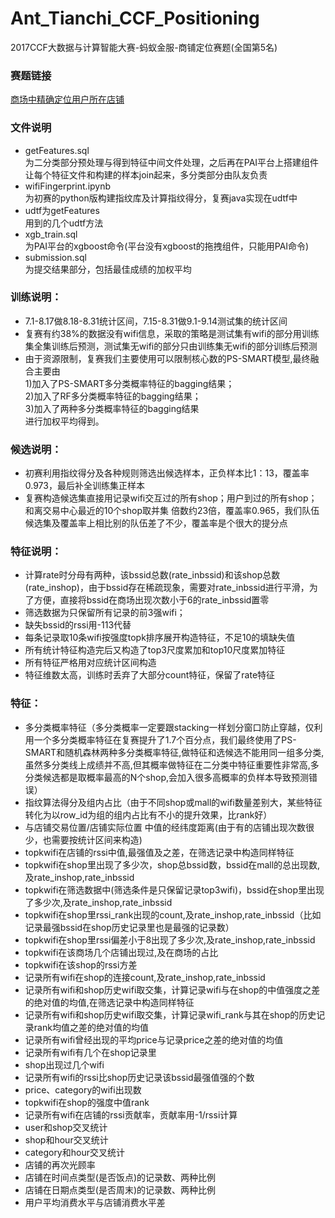 # Ant_Tianchi_CCF_Positioning
2017CCF大数据与计算智能大赛-蚂蚁金服-商铺定位赛题(全国第5名)

### 赛题链接
[商场中精确定位用户所在店铺](https://tianchi.aliyun.com/competition/introduction.htm?spm=5176.100068.5678.1.aa26a5emijaWb&raceId=231620)


### 文件说明
* getFeatures.sql<br>为二分类部分预处理与得到特征中间文件处理，之后再在PAI平台上搭建组件让每个特征文件和构建的样本join起来，多分类部分由队友负责
* wifiFingerprint.ipynb<br>为初赛的python版构建指纹库及计算指纹得分，复赛java实现在udtf中
* udtf为getFeatures<br>用到的几个udtf方法
* xgb_train.sql<br>为PAI平台的xgboost命令(平台没有xgboost的拖拽组件，只能用PAI命令)
* submission.sql<br>为提交结果部分，包括最佳成绩的加权平均


### 训练说明：
* 7.1-8.17做8.18-8.31统计区间，7.15-8.31做9.1-9.14测试集的统计区间
* 复赛有约38%的数据没有wifi信息，采取的策略是测试集有wifi的部分用训练集全集训练后预测，测试集无wifi的部分只由训练集无wifi的部分训练后预测
* 由于资源限制，复赛我们主要使用可以限制核心数的PS-SMART模型,最终融合主要由<br>
1)加入了PS-SMART多分类概率特征的bagging结果；<br>
2)加入了RF多分类概率特征的bagging结果；<br>
3)加入了两种多分类概率特征的bagging结果<br>
进行加权平均得到。


### 候选说明：
* 初赛利用指纹得分及各种规则筛选出候选样本，正负样本比1：13，覆盖率0.973，最后补全训练集正样本
* 复赛构造候选集直接用记录wifi交互过的所有shop；用户到过的所有shop；和离交易中心最近的10个shop取并集
倍数约23倍，覆盖率0.965，我们队伍候选集及覆盖率上相比别的队伍差了不少，覆盖率是个很大的提分点


### 特征说明：
* 计算rate时分母有两种，该bssid总数(rate_inbssid)和该shop总数(rate_inshop)，由于bssid存在稀疏现象，需要对rate_inbssid进行平滑，为了方便，直接将bssid在商场出现次数小于6的rate_inbssid置零
* 筛选数据为只保留所有记录的前3强wifi；
* 缺失bssid的rssi用-113代替
* 每条记录取10条wifi按强度topk排序展开构造特征，不足10的填缺失值
* 所有统计特征构造完后又构造了top3尺度累加和top10尺度累加特征
* 所有特征严格用对应统计区间构造
* 特征维数太高，训练时丢弃了大部分count特征，保留了rate特征


### 特征：
* 多分类概率特征（多分类概率一定要跟stacking一样划分窗口防止穿越，仅利用一个多分类概率特征在复赛提升了1.7个百分点，我们最终使用了PS-SMART和随机森林两种多分类概率特征,做特征和选候选不能用同一组多分类,虽然多分类线上成绩并不高,但其概率做特征在二分类中特征重要性非常高,多分类候选都是取概率最高的N个shop,会加入很多高概率的负样本导致预测错误）
* 指纹算法得分及组内占比（由于不同shop或mall的wifi数量差别大，某些特征转化为以row_id为组的组内占比有不小的提升效果，比rank好）
* 与店铺交易位置/店铺实际位置 中值的经纬度距离(由于有的店铺出现次数很少，也需要按统计区间来构造)
* topkwifi在店铺的rssi中值,最强值及之差，在筛选记录中构造同样特征
* topkwifi在shop里出现了多少次，shop总bssid数，bssid在mall的总出现数,及rate_inshop,rate_inbssid
* topkwifi在筛选数据中(筛选条件是只保留记录top3wifi)，bssid在shop里出现了多少次,及rate_inshop,rate_inbssid
* topkwifi在shop里rssi_rank出现的count,及rate_inshop,rate_inbssid（比如记录最强bssid在shop历史记录里也是最强的记录数）
* topkwifi在shop里rssi偏差小于8出现了多少次,及rate_inshop,rate_inbssid
* topkwifi在该商场几个店铺出现过,及在商场的占比
* topkwifi在该shop的rssi方差
* 记录所有wifi在shop的连接count,及rate_inshop,rate_inbssid
* 记录所有wifi和shop历史wifi取交集，计算记录wifi与在shop的中值强度之差的绝对值的均值,在筛选记录中构造同样特征
* 记录所有wifi和shop历史wifi取交集，计算记录wifi_rank与其在shop的历史记录rank均值之差的绝对值的均值
* 记录所有wifi曾经出现的平均price与记录price之差的绝对值的均值
* 记录所有wifi有几个在shop记录里
* shop出现过几个wifi
* 记录所有wifi的rssi比shop历史记录该bssid最强值强的个数
* price、category的wifi出现数
* topkwifi在shop的强度中值rank
* 记录所有wifi在店铺的rssi贡献率，贡献率用-1/rssi计算
* user和shop交叉统计
* shop和hour交叉统计
* category和hour交叉统计
* 店铺的再次光顾率
* 店铺在时间点类型(是否饭点)的记录数、两种比例
* 店铺在日期点类型(是否周末)的记录数、两种比例
* 用户平均消费水平与店铺消费水平差
